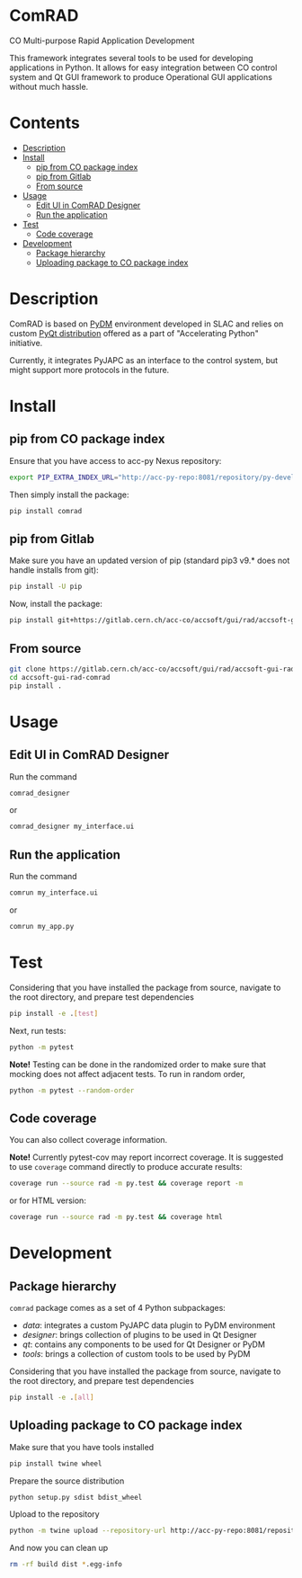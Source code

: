 # ComRAD

CO Multi-purpose Rapid Application Development

This framework integrates several tools to be used for developing applications in Python.
It allows for easy integration between CO control system and Qt GUI framework to produce Operational GUI applications without much hassle.

# Contents
- [Description](#description)
- [Install](#install)
  - [pip from CO package index](#pip-from-co-package-index)
  - [pip from Gitlab](#pip-from-gitlab)
  - [From source](#from-source)
- [Usage](#usage)
  - [Edit UI in ComRAD Designer](#edit-ui-in-comrad-designer)
  - [Run the application](#run-the-application)
- [Test](#test)
  - [Code coverage](#code-coverage)
- [Development](#development)
  - [Package hierarchy](#package-hierarchy)
  - [Uploading package to CO package index](#uploading-package-to-co-package-index)

# Description

ComRAD is based on [PyDM](https://github.com/slaclab/pydm) environment developed in SLAC and relies on custom
[PyQt distribution](https://wikis.cern.ch/display/ACCPY/PyQt+distribution) offered as a part of "Accelerating Python" initiative.

Currently, it integrates PyJAPC as an interface to the control system, but might support more protocols in the future.

# Install

## pip from CO package index

Ensure that you have access to acc-py Nexus repository:

```bash
export PIP_EXTRA_INDEX_URL="http://acc-py-repo:8081/repository/py-development-local/simple/"
```

Then simply install the package:

```bash
pip install comrad
```

## pip from Gitlab

Make sure you have an updated version of pip (standard pip3 v9.* does not handle installs from git):

```bash
pip install -U pip
```

Now, install the package:

```bash
pip install git+https://gitlab.cern.ch/acc-co/accsoft/gui/rad/accsoft-gui-rad-comrad.git
```

## From source

```bash
git clone https://gitlab.cern.ch/acc-co/accsoft/gui/rad/accsoft-gui-rad-comrad.git
cd accsoft-gui-rad-comrad
pip install .
```

# Usage
## Edit UI in ComRAD Designer

Run the command
```bash
comrad_designer
```

or

```bash
comrad_designer my_interface.ui
```

## Run the application

Run the command
```bash
comrun my_interface.ui
```
or
```bash
comrun my_app.py
```

# Test

Considering that you have installed the package from source, navigate to the root directory, and prepare test dependencies
```bash
pip install -e .[test]
```

Next, run tests:

```bash
python -m pytest
```

>
**Note!** Testing can be done in the randomized order to make sure that mocking does not affect adjacent tests. To run in random order,
```bash
python -m pytest --random-order
```
>

## Code coverage

You can also collect coverage information.
>
**Note!** Currently pytest-cov may report incorrect coverage.
It is suggested to use `coverage` command directly to produce accurate results:

```bash
coverage run --source rad -m py.test && coverage report -m
```

or for HTML version: 
```bash
coverage run --source rad -m py.test && coverage html
```
>

# Development

## Package hierarchy

`comrad` package comes as a set of 4 Python subpackages:
- *data*: integrates a custom PyJAPC data plugin to PyDM environment
- *designer*: brings collection of plugins to be used in Qt Designer
- *qt*: contains any components to be used for Qt Designer or PyDM
- *tools*: brings a collection of custom tools to be used by PyDM

Considering that you have installed the package from source, navigate to the root directory, and prepare test dependencies
```bash
pip install -e .[all]
```

## Uploading package to CO package index
Make sure that you have tools installed
```bash
pip install twine wheel
```
Prepare the source distribution
```bash
python setup.py sdist bdist_wheel
```

Upload to the repository
```bash
python -m twine upload --repository-url http://acc-py-repo:8081/repository/py-development-local/ -u py-service-upload dist/*
```

And now you can clean up
```bash
rm -rf build dist *.egg-info
```